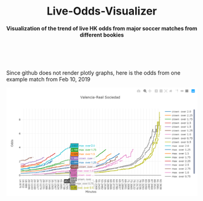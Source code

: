 <h1 align="center">
  Live-Odds-Visualizer
  <br>
</h1>

<h4 align="center">
  Visualization of the trend of live HK odds from major soccer matches from different bookies
</h4>

<br><br><br>
<p align="left">
Since github does not render plotly graphs, here is the odds from one example match from Feb 10, 2019
  
![odds](https://github.com/Fenomenox/Live-Odds-Visualizer/blob/master/Valencia%20Demo.PNG)
</p>
<br>
